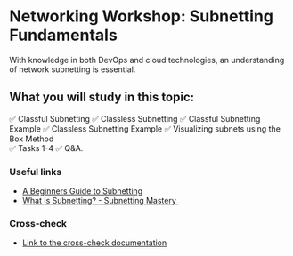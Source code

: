 # Networking Workshop: Subnetting Fundamentals

With knowledge in both DevOps and cloud technologies, an understanding of network subnetting is essential.

## What you will study in this topic:

✅ Classful Subnetting
✅ Classless Subnetting
✅ Classful Subnetting Example
✅ Classless Subnetting Example
✅ Visualizing subnets using the Box Method  
✅ Tasks 1-4
✅ Q&A.


### Useful links
- [A Beginners Guide to Subnetting  ](https://www.packetcoders.io/a-beginners-guide-to-subnetting/)  
- [What is Subnetting? - Subnetting Mastery ](https://www.youtube.com/watch?v=BWZ-MHIhqjM&list=PLIFyRwBY_4bQUE4IB5c4VPRyDoLgOdExE) 

### Cross-check 
- [Link to the cross-check documentation](https://docs.app.rs.school/#/platform/cross-check-flow)  